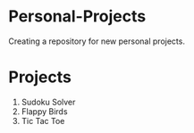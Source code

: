 # Personal-Projects
Creating a repository for new personal projects.

# Projects

1. Sudoku Solver
2. Flappy Birds
3. Tic Tac Toe
